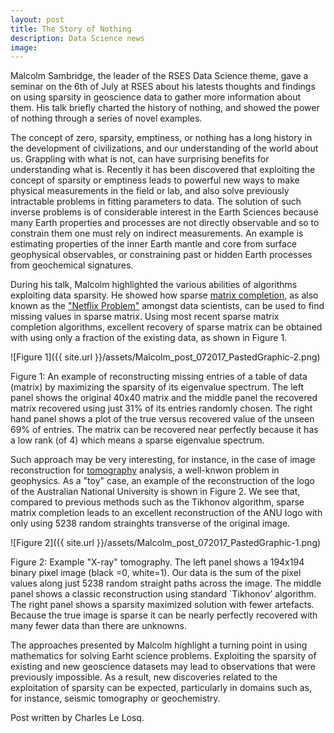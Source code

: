 ```yaml
---
layout: post
title: The Story of Nothing
description: Data Science news
image:
---
```


Malcolm Sambridge, the leader of the RSES Data Science theme, gave a seminar on the 6th of July at RSES about his latests thoughts and findings on using sparsity in geoscience data to gather more information about them. His talk briefly charted the history of nothing, and showed the power of nothing through a series of novel examples.

The concept of zero, sparsity, emptiness, or nothing has a long history in the development of civilizations, and our understanding of the world about us. Grappling with what is not, can have surprising benefits for understanding what is. Recently it has been discovered that exploiting the concept of sparsity or emptiness leads to powerful new ways to make physical measurements in the field or lab, and also solve previously intractable problems in fitting parameters to data. The solution of such inverse problems is of considerable interest in the Earth Sciences because many Earth properties and processes are not directly observable and so to constrain them one must rely on indirect measurements. An example is estimating properties of the inner Earth mantle and core from surface geophysical observables, or constraining past or hidden Earth processes from geochemical signatures.

During his talk, Malcolm highlighted the various abilities of algorithms exploiting data sparsity. He showed how sparse [matrix completion](https://en.wikipedia.org/wiki/Matrix_completion), as also known as the ["Netflix Problem"](https://en.wikipedia.org/wiki/Netflix_Prize) amongst data scientists, can be used to find missing values in sparse matrix. Using most recent sparse matrix completion algorithms, excellent recovery of sparse matrix can be obtained with using only a fraction of the existing data, as shown in Figure 1. 

![Figure 1]({{ site.url }}/assets/Malcolm_post_072017_PastedGraphic-2.png)

Figure 1: An example of reconstructing missing entries of a table of data (matrix) by maximizing the sparsity of its eigenvalue spectrum. The left panel shows the original 40x40 matrix and the middle panel the recovered matrix recovered using just 31% of its entries randomly chosen. The right hand panel shows a plot of the true versus recovered value of the unseen 69% of entries. The matrix can be recovered near perfectly because it has a low rank (of 4) which means a sparse eigenvalue spectrum. 

Such approach may be very interesting, for instance, in the case of image reconstruction for [tomography](https://en.wikipedia.org/wiki/Seismic_tomography) analysis, a well-knwon problem in geophysics. As a "toy" case, an example of the reconstruction of the logo of the Australian National University is shown in Figure 2. We see that, compared to previous methods such as the Tikhonov algorithm, sparse matrix completion leads to an excellent reconstruction of the ANU logo with only using 5238 random strainghts transverse of the original image.

![Figure 2]({{ site.url }}/assets/Malcolm_post_072017_PastedGraphic-1.png)

Figure 2: Example "X-ray" tomography. The left panel shows a 194x194 binary pixel image (black =0, white=1). Our data is the sum of the pixel values along just 5238 random straight paths across the image. The middle panel shows a classic reconstruction using standard `Tikhonov’ algorithm. The right panel shows a sparsity maximized solution with fewer artefacts. Because the true image is sparse it can be nearly perfectly recovered with many fewer data than there are unknowns.

The approaches presented by Malcolm highlight a turning point in using mathematics for solving Earht science problems. Exploiting the sparsity of existing and new geoscience datasets may lead to observations that were previously impossible. As a result, new discoveries related to the exploitation of sparsity can be expected, particularly in domains such as, for instance, seismic tomography or geochemistry.

Post written by Charles Le Losq.